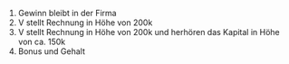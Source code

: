 1. Gewinn bleibt in der Firma
2. V stellt Rechnung in Höhe von 200k
3. V stellt Rechnung in Höhe von 200k und herhören das Kapital in Höhe von  ca. 150k
4. Bonus und Gehalt